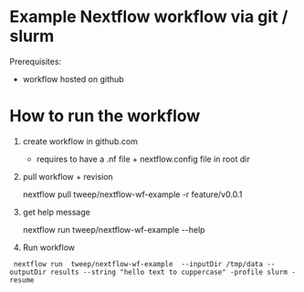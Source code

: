 
Example Nextflow workflow via git / slurm 
== 

Prerequisites: 
 - workflow hosted on github 


How to run the workflow
==

   1)  create workflow in github.com
         - requires to have a .nf file + nextflow.config file in root dir

   2) pull workflow + revision

        nextflow pull tweep/nextflow-wf-example  -r feature/v0.0.1

   3) get help message 

        nextflow run tweep/nextflow-wf-example --help   

   4) Run workflow 

     nextflow run  tweep/nextflow-wf-example  --inputDir /tmp/data --outputDir results --string "hello text to cuppercase" -profile slurm -resume 


